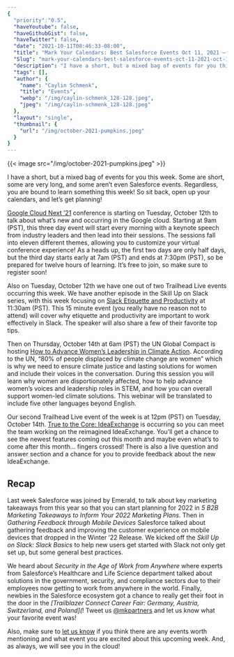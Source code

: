 ```yaml
---
{
  "priority":"0.5",
  "haveYoutube": false,
  "haveGithubGist": false,
  "haveTwitter": false,
  "date": "2021-10-11T08:46:33-08:00",
  "title": "Mark Your Calendars: Best Salesforce Events Oct 11, 2021 — Oct 15, 2021",
  "Slug": "mark-your-calendars-best-salesforce-events-oct-11-2021-oct-15-2021",
  "description": "I have a short, but a mixed bag of events for you this week. Some are short, some are very long, and some aren’t even Salesforce events…",
  "tags": [],
  "author": {
    "name": "Caylin Schmenk",
    "title": "Events",
    "webp": "/img/caylin-schmenk_128-128.jpeg",
    "jpeg": "/img/caylin-schmenk_128-128.jpeg"
  },
  "layout": "single",
  "thumbnail": {
    "url": "/img/october-2021-pumpkins.jpeg"
  }
}
---
```



{{< image src="/img/october-2021-pumpkins.jpeg" >}}

I have a short, but a mixed bag of events for you this week. Some are short, some are very long, and some aren’t even Salesforce events. Regardless, you are bound to learn something this week! So sit back, open up your calendars, and let’s get planning!

[Google Cloud Next ’21](https://cloud.withgoogle.com/next?utm_source=cloud_sfdc&utm_medium=email&utm_campaign=FY21-Q4-global-ES903-onlineevent-er-next-2021&utm_content=next-reg-email-2-member_level_partners&utm_term=-&mkt_tok=ODA4LUdKVy0zMTQAAAF_ZR5JEa6WV3MWEG-YJ7-EYWVffY-DDqDqaH_O1l8ATl4rQ5uP6kDqq1VH-nLFlcjol9pExyiLki7hGJrnTpio6-6-5MqDG2GK_jCgnhm5nCOxW2_a6Q) conference is starting on Tuesday, October 12th to talk about what’s new and occurring in the Google cloud. Starting at 9am (PST), this three day event will start every morning with a keynote speech from industry leaders and then lead into their sessions. The sessions fall into eleven different themes, allowing you to customize your virtual conference experience! As a heads up, the first two days are only half days, but the third day starts early at 7am (PST) and ends at 7:30pm (PST), so be prepared for twelve hours of learning. It’s free to join, so make sure to register soon!

Also on Tuesday, October 12th we have one out of two Trailhead Live events occurring this week. We have another episode in the Skill Up on Slack series, with this week focusing on [Slack Etiquette and Productivity](https://trailhead.salesforce.com/live/broadcasts/a2r3k000001dKJ7/skill-up-on-slack--slack-etiquette-and-productivity) at 11:30am (PST). This 15 minute event (you really have no reason not to attend) will cover why etiquette and productivity are important to work effectively in Slack. The speaker will also share a few of their favorite top tips.

Then on Thursday, October 14th at 6am (PST) the UN Global Compact is hosting [How to Advance Women’s Leadership in Climate Action](https://us02web.zoom.us/webinar/register/WN_DDhmVcVJTmy79PtFCpVI4Q). According to the UN, “80% of people displaced by climate change are women” which is why we need to ensure climate justice and lasting solutions for women and include their voices in the conversation. During this session you will learn why women are disportionately affected, how to help advance women’s voices and leadership roles in STEM, and how you can overall support women-led climate solutions. This webinar will be translated to include five other languages beyond English.

Our second Trailhead Live event of the week is at 12pm (PST) on Tuesday, October 14th. [True to the Core: IdeaExchange](https://trailhead.salesforce.com/live/broadcasts/a2r3k000001dKLm/true-to-the-core-live-ideaexchange) is occurring so you can meet the team working on the reimagined IdeaExchange. You’ll get a chance to see the newest features coming out this month and maybe even what’s to come after this month… fingers crossed! There is also a live question and answer section and a chance for you to provide feedback about the new IdeaExchange.

Recap
------

Last week Salesforce was joined by Emerald, to talk about key marketing takeaways from this year so that you can start planning for 2022 in *5 B2B Marketing Takeaways to Inform Your 2022 Marketing Plans*. Then in *Gathering Feedback through Mobile Devices* Salesforce talked about gathering feedback and improving the customer experience on mobile devices that dropped in the Winter ’22 Release. We kicked off the *Skill Up on Slack: Slack Basics* to help new users get started with Slack not only get set up, but some general best practices.

We heard about *Security in the Age of Work from Anywhere* where experts from Salesforce’s Healthcare and Life Science department talked about solutions in the government, security, and compliance sectors due to their employees now getting to work from anywhere in the world. Finally, newbies in the Salesforce ecosystem got a chance to really get their foot in the door in the *[Trailblazer Connect Career Fair: Germany, Austria, Switzerland, and Poland](*! Tweet us [@mkpartners](http://www.twitter.com/mkpartners) and let us know what your favorite event was!

Also, make sure to [let us know](https://appexchange.salesforce.com/appxConsultingListingDetail?listingId=a0N30000001gF9jEAE) if you think there are any events worth mentioning and what event you are excited about this upcoming week. And, as always, we will see you in the cloud!
